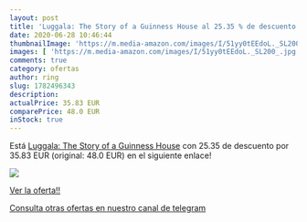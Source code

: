 ```yaml
---
layout: post
title: 'Luggala: The Story of a Guinness House al 25.35 % de descuento'
date: 2020-06-28 10:46:44
thumbnailImage: 'https://m.media-amazon.com/images/I/51yy0tEEdoL._SL200_.jpg'
images: [ 'https://m.media-amazon.com/images/I/51yy0tEEdoL._SL200_.jpg' ]
comments: true
category: ofertas
author: ring
slug: 1782496343
description:
actualPrice: 35.83 EUR
comparePrice: 48.0 EUR
inStock: true
---
```


Está [Luggala: The Story of a Guinness House](https://www.amazon.com/dp/1782496343/?tag=redken08-20) con 25.35 de descuento por 35.83 EUR (original: 48.0 EUR) en el siguiente enlace!

[![](https://m.media-amazon.com/images/I/51yy0tEEdoL._SL200_.jpg)](https://www.amazon.com/dp/1782496343/?tag=redken08-20)

[Ver la oferta!!](https://www.amazon.com/dp/1782496343/?tag=redken08-20)

[Consulta otras ofertas en nuestro canal de telegram](https://t.me/s/ofertas25)
